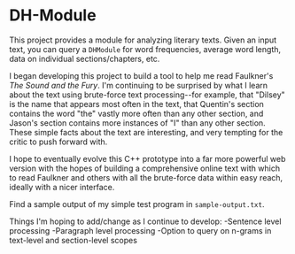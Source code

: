 # DH-Module
This project provides a module for analyzing literary texts. Given an input text, you can query a <code>DHModule</code> for word frequencies, average word length, data on individual sections/chapters, etc.

I began developing this project to build a tool to help me read Faulkner's <i>The Sound and the Fury</i>. I'm continuing to be surprised by what I learn about the text using brute-force text processing--for example, that "Dilsey" is the name that appears most often in the text, that Quentin's section contains the word "the" vastly more often than any other section, and Jason's section contains more instances of "I" than any other section. These simple facts about the text are interesting, and very tempting for the critic to push forward with.

I hope to eventually evolve this C++ prototype into a far more powerful web version with the hopes of building a comprehensive online text with which to read Faulkner and others with all the brute-force data within easy reach, ideally with a nicer interface.

Find a sample output of my simple test program in <code>sample-output.txt</code>.

Things I'm hoping to add/change as I continue to develop:
-Sentence level processing
-Paragraph level processing
-Option to query on n-grams in text-level and section-level scopes
